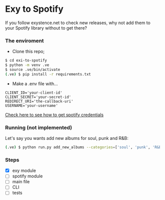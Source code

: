 # Exy to Spotify

If you follow exystence.net to check new releases, why not add them to your Spotify library without to get there?

### The enviroment

- Clone this repo;

```bash
$ cd exi-to-spotify
$ python -m venv .ve
$ source .ve/bin/activate
(.ve) $ pip install -r requirements.txt
```

- Make a .env file with...
```
CLIENT_ID='your-client-id'
CLIENT_SECRET='your-secret-id'
REDIRECT_URI='the-callback-uri'
USERNAME='your-username'
```

[Check here to see how to get spotify credentials](https://developer.spotify.com/documentation/web-api)

### Running (not implemented)

Let's say you wants add new albums for soul, punk and R&B:

```bash
(.ve) $ python run.py add_new_albums --categories=['soul', 'punk', 'R&B'] --max_entries=20
```

### Steps
- [x] exy module
- [ ] spotify module
- [ ] main file
- [ ] CLI
- [ ] tests